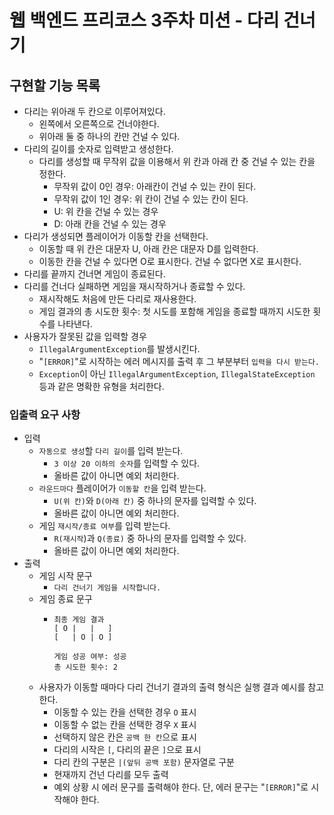 # 웹 백엔드 프리코스 3주차 미션 - 다리 건너기

## 구현할 기능 목록
- 다리는 위아래 두 칸으로 이루어져있다.
  - 왼쪽에서 오른쪽으로 건너야한다.
  - 위아래 둘 중 하나의 칸만 건널 수 있다.
- 다리의 길이를 숫자로 입력받고 생성한다.
  - 다리를 생성할 때 무작위 값을 이용해서 위 칸과 아래 칸 중 건널 수 있는 칸을 정한다.
    - 무작위 값이 0인 경우: 아래칸이 건널 수 있는 칸이 된다.
    - 무작위 값이 1인 경우: 위 칸이 건널 수 있는 칸이 된다.
    - U: 위 칸을 건널 수 있는 경우
    - D: 아래 칸을 건널 수 있는 경우
- 다리가 생성되면 플레이어가 이동할 칸을 선택한다.
  - 이동할 때 위 칸은 대문자 U, 아래 칸은 대문자 D를 입력한다.
  - 이동한 칸을 건널 수 있다면 O로 표시한다. 건널 수 없다면 X로 표시한다.
- 다리를 끝까지 건너면 게임이 종료된다.
- 다리를 건너다 실패하면 게임을 재시작하거나 종료할 수 있다.
  - 재시작해도 처음에 만든 다리로 재사용한다.
  - 게임 결과의 총 시도한 횟수: 첫 시도를 포함해 게임을 종료할 때까지 시도한 횟수를 나타낸다.
- 사용자가 잘못된 값을 입력할 경우
  - `IllegalArgumentException`를 발생시킨다.
  - "`[ERROR]`"로 시작하는 에러 메시지를 출력 후 그 부분부터 `입력을 다시 받는다.`
  - `Exception`이 아닌 `IllegalArgumentException`, `IllegalStateException` 등과 같은 명확한 유형을 처리한다.
### 입출력 요구 사항
- 입력
  - `자동으로 생성`할 `다리 길이`를 입력 받는다.
    - `3 이상 20 이하의 숫자`를 입력할 수 있다.
    - 올바른 값이 아니면 예외 처리한다.
  - `라운드마다` 플레이어가 `이동할 칸`을 입력 받는다.
    - `U(위 칸)`와 `D(아래 칸)` 중 하나의 문자를 입력할 수 있다.
    - 올바른 값이 아니면 예외 처리한다.
  - 게임 `재시작/종료 여부`를 입력 받는다.
    - `R(재시작`)과 `Q(종료)` 중 하나의 문자를 입력할 수 있다.
    - 올바른 값이 아니면 예외 처리한다.
- 출력
  - 게임 시작 문구
    - `다리 건너기 게임을 시작합니다.`
  - 게임 종료 문구
    - ```text
      최종 게임 결과
      [ O |   |   ]
      [   | O | O ]

      게임 성공 여부: 성공
      총 시도한 횟수: 2
      ```
  - 사용자가 이동할 때마다 다리 건너기 결과의 출력 형식은 실행 결과 예시를 참고한다.
    - 이동할 수 있는 칸을 선택한 경우 `O` 표시
    - 이동할 수 없는 칸을 선택한 경우 `X` 표시
    - 선택하지 않은 칸은 `공백 한 칸`으로 표시
    - 다리의 시작은 `[`, 다리의 끝은 `]`으로 표시
    - 다리 칸의 구분은 `|(앞뒤 공백 포함)` 문자열로 구분
    - 현재까지 건넌 다리를 모두 출력
    - 예외 상황 시 에러 문구를 출력해야 한다. 단, 에러 문구는 "`[ERROR]`"로 시작해야 한다.